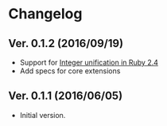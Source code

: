 # Changelog

## Ver. 0.1.2 (2016/09/19)

* Support for [Integer unification in Ruby 2.4](https://bugs.ruby-lang.org/issues/12005)
* Add specs for core extensions

## Ver. 0.1.1 (2016/06/05)

* Initial version.
